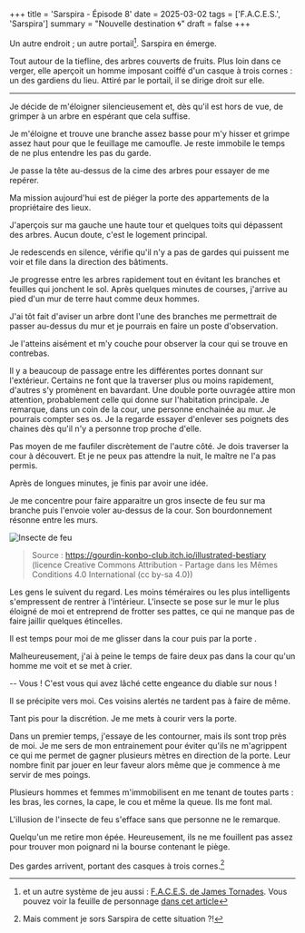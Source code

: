 +++
title = 'Sarspira - Épisode 8'
date = 2025-03-02
tags = ['F.A.C.E.S.', 'Sarspira']
summary = "Nouvelle destination :cyclone:"
draft = false
+++

Un autre endroit ; un autre portail[^1]. Sarspira en émerge.

[^1]: et un autre système de jeu aussi : [F.A.C.E.S. de James Tornades](https://www.lulu.com/fr/shop/james-tornade/faces-le-jeu-de-r%C3%B4le-aux-mille-visages-livre-couleurs/hardcover/product-24052449.html). Vous pouvez voir la feuille de personnage [dans cet article](/blog-cabane-jdr/articles/vie-de-soloroliste/passage-a-vide-2024/)

Tout autour de la tiefline, des arbres couverts de fruits. Plus loin dans ce verger, elle aperçoit un homme imposant coiffé d'un casque à trois cornes : un des gardiens du lieu. Attiré par le portail, il se dirige droit sur elle.

----

Je décide de m'éloigner silencieusement et, dès qu'il est hors de vue, de grimper à un arbre en espérant que cela suffise.

Je m'éloigne et trouve une branche assez basse pour m'y hisser et grimpe assez haut pour que le feuillage me camoufle. Je reste immobile le temps de ne plus entendre les pas du garde.

Je passe la tête au-dessus de la cime des arbres pour essayer de me repérer.

Ma mission aujourd'hui est de piéger la porte des appartements de la propriétaire des lieux.

J'aperçois sur ma gauche une haute tour et quelques toits qui dépassent des arbres. Aucun doute, c'est le logement principal.

Je redescends en silence, vérifie qu'il n'y a pas de gardes qui puissent me voir et file dans la direction des bâtiments.

Je progresse entre les arbres rapidement tout en évitant les branches et feuilles qui jonchent le sol. Après quelques minutes de courses, j'arrive au pied d'un mur de terre haut comme deux hommes.

J'ai tôt fait d'aviser un arbre dont l'une des branches me permettrait de passer au-dessus du mur et je pourrais en faire un poste d'observation.

Je l'atteins aisément et m'y couche pour observer la cour qui se trouve en contrebas.

Il y a beaucoup de passage entre les différentes portes donnant sur l'extérieur. Certains ne font que la traverser plus ou moins rapidement, d'autres s'y promènent en bavardant. Une double porte ouvragée attire mon attention, probablement celle qui donne sur l'habitation principale. Je remarque, dans un coin de la cour, une personne enchainée au mur. Je pourrais compter ses os. Je la regarde essayer d'enlever ses poignets des chaines dès qu'il n'y a personne trop proche d'elle.

Pas moyen de me faufiler discrètement de l'autre côté. Je dois traverser la cour à découvert. Et je ne peux pas attendre la nuit, le maître ne l'a pas permis.

Après de longues minutes, je finis par avoir une idée.

Je me concentre pour faire apparaitre un gros insecte de feu sur ma branche puis l'envoie voler au-dessus de la cour. Son bourdonnement résonne entre les murs.

![Insecte de feu](/blog-cabane-jdr/images/sarspira/Fire_Beetle_052_CC-BY-SA_Oozejar.png#center)

> Source : https://gourdin-konbo-club.itch.io/illustrated-bestiary (licence Creative Commons Attribution - Partage dans les Mêmes Conditions 4.0 International (cc by-sa 4.0))

Les gens le suivent du regard. Les moins téméraires ou les plus intelligents s'empressent de rentrer à l'intérieur. L'insecte se pose sur le mur le plus éloigné de moi et entreprend de frotter ses pattes, ce qui ne manque pas de faire jaillir quelques étincelles.

Il est temps pour moi de me glisser dans la cour puis par la porte .

Malheureusement, j'ai à peine le temps de faire deux pas dans la cour qu'un homme me voit et se met à crier.

-- Vous ! C'est vous qui avez lâché cette engeance du diable sur nous !

Il se précipite vers moi. Ces voisins alertés ne tardent pas à faire de même.

Tant pis pour la discrétion. Je me mets à courir vers la porte.

Dans un premier temps, j'essaye de les contourner, mais ils sont trop près de moi. Je me sers de mon entrainement pour éviter qu'ils ne m'agrippent ce qui me permet de gagner plusieurs mètres en direction de la porte. Leur nombre finit par jouer en leur faveur alors même que je commence à me servir de mes poings.

Plusieurs hommes et femmes m'immobilisent en me tenant de toutes parts : les bras, les cornes, la cape, le cou et même la queue. Ils me font mal.

L'illusion de l'insecte de feu s'efface sans que personne ne le remarque.

Quelqu'un me retire mon épée. Heureusement, ils ne me fouillent pas assez pour trouver mon poignard ni la bourse contenant le piège.

Des gardes arrivent, portant des casques à trois cornes.[^2]

[^2]: Mais comment je sors Sarspira de cette situation ?!